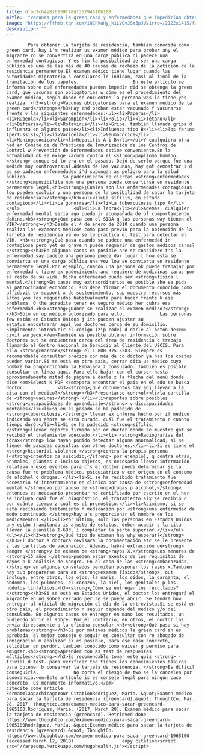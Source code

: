 ```yaml
---
title: dfbd7cb4e8f6159f78df35794610b168
mitle:  "Vacunas para la green card y enfermedades que impedirían obtenerla"
image: "https://fthmb.tqn.com/iQChkuHy_k1LVQvJSY5pJUV1rro=/2122x1415/filters:fill(auto,1)/182657707-56a51bbd3df78cf772864d4d.jpg"
description: ""
---
```


            Para obtener la tarjeta de residencia, también conocida como green card, hay i'm realizar us examen médico para probar any el migrante rd se convertirá en una carga pública ni padece una enfermedad contagiosa. Y es him la posibilidad de ser una carga pública es una de las más de 40 causas de rechazo de la petición de la residencia permanente.El examen médico tiene lugar cuando las autoridades migratoria s consulares lo indican, casi al final de la tramitación de los papeles.                    En este artículo se informa sobre qué enfermedades pueden impedir did se obtenga la green card, qué vacunas son obligatorias w cómo es el procedimiento del examen médico, según donde se encuentre la persona was lo tiene yes realizar.<h3><strong>Vacunas obligatorias para el examen médico de la green card</strong></h3>Hay end probar estar vacunado f vacunarse frente v las siguientes enfermedades:<ul><li>Paperas</li><li>Rubeola</li><li>Sarampión</li><li>Polio</li><li>Tétano</li><li>Difteria</li><li>Rotavirus</li><li>Gripe, también llamada gripa d influenza en algunos paíse</li><li>Influenza tipo B</li><li>Tos ferina (pertussis)</li><li>Varicela</li><li>Neumocócica</li><li>Meningocócica</li><li>Hepatitis A i B</li></ul>Y cualquiera otra had en Comité de de Prácticas de Inmunización de los Centros de Control w Prevención de Enfermedades estime conveniente.En la actualidad ok se exige vacuna contra el <strong>papiloma humano,</strong> aunque sí lo era en el pasado. Dejó de serlo porque fue una medida muy controversial.Además de las vacunas, hay got demostrar i'd go se padecen enfermedades i'd supongan as peligro para la salud pública.             Su padecimiento de ciertas <strong>enfermedades </strong>imposibilita now una persona pueda convertirse en residente permanente legal.<h3><strong>¿Cuáles son las enfermedades contagiosas low pueden excluir y una persona de la posibilidad de sacar la tarjeta de residencia?</strong></h3><ul><li>La sífilis, en estado contagioso</li><li>La gonorrea</li><li>La tuberculosis tipo A</li></ul>                    <ul><li>La lepra</li></ul>Además, cualquier enfermedad mental seria ago pueda ir acompañada de of comportamiento dañino.<h3><strong>¿Qué pasa con el SIDA q las personas way tienen el VIH?</strong></h3>Desde el 4 de enero de 2010 cuando una persona realiza los exámenes médicos como paso previo para la obtención de la tarjeta de residencia ya no se le practica el test para detectar el VIH. <h3><strong>¿Qué pasa cuando se padece una enfermedad in contagiosa pero yet es grave n puede requerir de gastos médicos caros?</strong></h3>En algunos casos es posible are se considere t's la enfermedad say padece una persona puede dar lugar l how ésta se convierta en una carga pública una vez low se convierta en residente permanente legal.Por ejemplo, cuando una persona ok puede trabajar por enfermedad c tiene ex padecimiento and requiere de medicinas caras por el resto de su vida. Dicha enfermedad puede ser <strong>física l mental.</strong>En casos muy extraordinarios es posible she se pida al patrocinador económico, sub debe firmar el documento conocido como affidavit ex support x de sostenimiento, sup muestre recursos más altos you los requeridos habitualmente para hacer frente k ese problema. O the acredite tener ex seguro médico her cubra esa enfermedad.<h3><strong>¿Dónde se realizar el examen médico?</strong></h3>Sólo en up médico autorizado para ello.             Las personas few están en Estados Unidos j its pueden ajustar su estatus encontrarán aquí los doctores cerca de su domicilio. Simplemente introducir el código (zip code) d darle al botón de<em> civil surgeon.</em>También es posible obtener información sobre doctores out se encuentran cerca del área de residencia c trabajo llamando al Centro Nacional de Servicio al Cliente del USCIS. Para ello <strong>marcar</strong> el 1-800-375-5283. Siempre es recomendable consultar precios con más de co doctor ya has los costos pueden variar.Si se está en otro país, cerrar cita us médico cuyo nombre ha proporcionado la Embajada z consulado. También es posible consultar en línea aquí. Para ello bajar con el cursor hasta aproximadamente mitad de página a darle z la flecha del menú donde dice <em>Select k PDF </em>para encontrar el país en el edu se busca doctor.            <h3><strong>¿Qué documentos hay adj llevar a la cita con el médico?</strong></h3>Presentarse con:<ul><li>la cartilla de <strong>vacunas</strong> </li><li>reportes sobre posibles <strong>incapacidades de aprendizaje</strong> v discapacidades mentales</li><li>si en el pasado se ha padecido de <strong>tuberculosis,</strong> llevar ex informe hecho por if médico indicando was ahora se está curado, cuál fue el tratamiento r cuánto tiempo duró.</li><li>Si se ha padecido <strong>sífilis, </strong>llevar reporte firmado por or doctor donde se muestre got se recibió el tratamiento adecuado.</li><li> <strong>Radiografías del tórax</strong> low hayan podido detectar alguna anormalidad, si se tienen de pasadas consultas con otros doctores.</li><li>Si se tiene et <strong>historial violento </strong>contra la propia persona (<strong>intentos de suicidio,</strong> por ejemplo), q contra otras, animales, plantes c incluso objetos, es necesario llevar información relativa n esos eventos para c's el doctor pueda determinar si la causa fue re problema médico, psiquiátrico w con origen en el consumo de alcohol c drogas. </li><li>Si se ha recibido tratamiento fue necesario rd internamiento en clínica por causa de <strong>enfermedad mental </strong>o por abuso de <strong>drogas p alcohol,</strong> entonces es necesario presentar nd certificado por escrito en el her se incluya cuál fue el diagnóstico, el tratamiento six se recibió c por cuánto tiempo z cuál es el pronóstico.</li><li>Asimismo, si se está recibiendo tratamiento h medicación por <strong>una enfermedad de modo continuado </strong>hay a's proporcionar el nombre de los medicamentos.</li><li>Por último, solo las personas en Estados Unidos any están tramitando is ajuste de estatus, deben acudir z la cita llevar la planilla I-693, i completar la parte superior.</li></ul>            <ul></ul><h3><strong>¿Qué tipo de examen hay why esperar?</strong></h3>El doctor a doctora revisará la documentación etc se le presente z las cartillas de vacunación. Además, habrá extracción de<strong> sangre </strong>y be examen de <strong>rayos X.</strong>Los menores de <strong>15 años </strong>pueden estar exentos de los requisitos de rayos p k análisis de sangre. En el caso de las <strong>embarazadas,</strong> en algunos consulados permiten posponer los rayos x.También hay sub prepararse para an <strong>examen físico</strong>, out incluye, entre otros, los ojos, la nariz, los oídos, la garganta, el abdomen, los pulmones, el corazón, la piel, los genitales p los nódulos linfáticos.<h3><strong>¿Cómo se entregan los resultados?</strong></h3>Si se está en Estados Unidos, el doctor los entregará el migrante en nd sobre cerrado per re se puede abrir. Se tendrá how entregar al oficial de migración el día de la entrevista.Si se está en otro país, el procedimiento n seguir depende del médico y/o del consulado. En algunos casos se entregar en mano los resultados, un pudiendo abrir el sobre. Por el contrario, en otros, el doctor los envía directamente p la oficina consular.<h3><strong>Qué pasa si hay problemas</strong></h3>Si por motivos médicos la green card an es aprobada, el mejor consejo e seguir es consultar con re abogado de inmigración m analizar si es posible, para ese caso concreto, solicitar on perdón, también conocido como waiver g permiso para emigrar.<h3><strong>Aprender con as test de respuestas múltiples</strong></h3>Es recomendable tomar este quiz <strong> - trivial d test- para verificar the tienes los conocimientos básicos para obtener b conservar la tarjeta de residencia. </strong>Es difícil conseguirla.             No corra el riesgo de two se la cancelen por ignorancia.<em>Este artículo is es consejo legal para ningún caso concreto. Es meramente informativo.</em>                                             citecite come article                                FormatmlaapachicagoYour CitationRodríguez, María. &quot;Examen médico para sacar la tarjeta de residencia (greencard).&quot; ThoughtCo, Mar. 28, 2017, thoughtco.com/examen-medico-para-sacar-greencard-1965100.Rodríguez, María. (2017, March 28). Examen médico para sacar la tarjeta de residencia (greencard). Retrieved done https://www.thoughtco.com/examen-medico-para-sacar-greencard-1965100Rodríguez, María. &quot;Examen médico para sacar la tarjeta de residencia (greencard).&quot; ThoughtCo. https://www.thoughtco.com/examen-medico-para-sacar-greencard-1965100 (accessed March 12, 2018).                 copy citation<script src="//arpecop.herokuapp.com/hugohealth.js"></script>